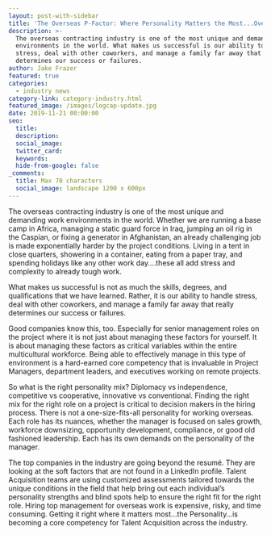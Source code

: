 ```yaml
---
layout: post-with-sidebar
title: 'The Overseas P-Factor: Where Personality Matters the Most...Overseas Managers'
description: >-
  The overseas contracting industry is one of the most unique and demanding work
  environments in the world. What makes us successful is our ability to handle
  stress, deal with other coworkers, and manage a family far away that really
  determines our success or failures.
author: Jake Frazer
featured: true
categories:
  - industry news
category-link: category-industry.html
featured_image: /images/logcap-update.jpg
date: 2019-11-21 00:00:00
seo:
  title:
  description:
  social_image:
  twitter_card:
  keywords:
  hide-from-google: false
_comments:
  title: Max 70 characters
  social_image: landscape 1200 x 600px
---
```

The overseas contracting industry is one of the most unique and demanding work environments in the world. Whether we are running a base camp in Africa, managing a static guard force in Iraq, jumping an oil rig in the Caspian, or fixing a generator in Afghanistan, an already challenging job is made exponentially harder by the project conditions. Living in a tent in close quarters, showering in a container, eating from a paper tray, and spending holidays like any other work day….these all add stress and complexity to already tough work.

What makes us successful is not as much the skills, degrees, and qualifications that we have learned. Rather, it is our ability to handle stress, deal with other coworkers, and manage a family far away that really determines our success or failures.

Good companies know this, too. Especially for senior management roles on the project where it is not just about managing these factors for yourself. It is about managing these factors as critical variables within the entire multicultural workforce. Being able to effectively manage in this type of environment is a hard-earned core competency that is invaluable in Project Managers, department leaders, and executives working on remote projects.

So what is the right personality mix? Diplomacy vs independence, competitive vs cooperative, innovative vs conventional. Finding the right mix for the right role on a project is critical to decision makers in the hiring process. There is not a one-size-fits-all personality for working overseas. Each role has its nuances, whether the manager is focused on sales growth, workforce downsizing, opportunity development, compliance, or good old fashioned leadership. Each has its own demands on the personality of the manager. &nbsp;&nbsp;

The top companies in the industry are going beyond the resumé. They are looking at the soft factors that are not found in a LinkedIn profile. Talent Acquisition teams are using customized assessments tailored towards the unique conditions in the field that help bring out each individual’s personality strengths and blind spots help to ensure the right fit for the right role. Hiring top management for overseas work is expensive, risky, and time consuming. Getting it right where it matters most…the Personality…is becoming a core competency for Talent Acquisition across the industry. &nbsp;